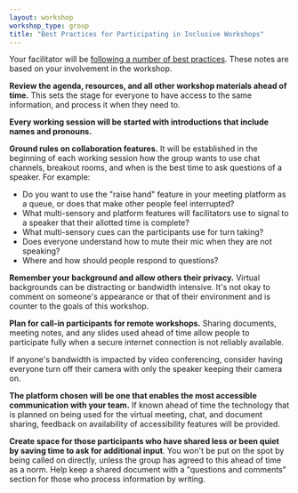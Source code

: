 ```yaml
---
layout: workshop
workshop_type: group
title: "Best Practices for Participating in Inclusive Workshops"
---
```


Your facilitator will be [following a number of best practices](facilitator/). These notes are based on your involvement in the workshop. 

**Review the agenda, resources, and all other workshop materials ahead of time.** This sets the stage for everyone to have access to the same information, and process it when they need to.

**Every working session will be started with introductions that include names and pronouns.**

**Ground rules on collaboration features.** It will be established in the beginning of each working session how the group wants to use chat channels, breakout rooms, and when is the best time to ask questions of a speaker. For example:

 * Do you want to use the "raise hand" feature in your meeting platform as a queue, or does that make other people feel interrupted?
 * What multi-sensory and platform features will facilitators use to signal to a speaker that their allotted time is complete?
 * What multi-sensory cues can the participants use for turn taking?
 * Does everyone understand how to mute their mic when they are not speaking?
 * Where and how should people respond to questions?

**Remember your background and allow others their privacy.** Virtual backgrounds can be distracting or bandwidth intensive. It's not okay to comment on someone's appearance or that of their environment and is counter to the goals of this workshop.

**Plan for call-in participants for remote workshops.** Sharing documents, meeting notes, and any slides used ahead of time allow people to participate fully when a secure internet connection is not reliably available. 

If anyone's bandwidth is impacted by video conferencing, consider having everyone turn off their camera with only the speaker keeping their camera on.

**The platform chosen will be one that enables the most accessible communication with your team.** If known ahead of time the technology that is planned on being used for the virtual meeting, chat, and document sharing, feedback on availability of accessibility features will be provided.

**Create space for those participants who have shared less or been quiet by saving time to ask for additional input**. You won't be put on the spot by being called on directly, unless the group has agreed to this ahead of time as a norm. Help keep a shared document with a "questions and comments" section for those who process information by writing.
